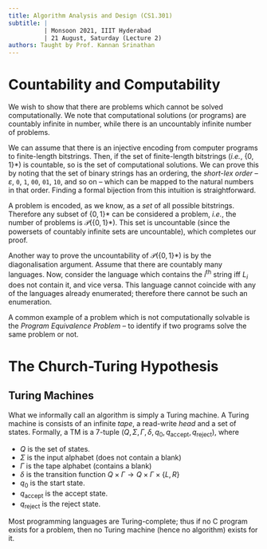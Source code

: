 ```yaml
---
title: Algorithm Analysis and Design (CS1.301)
subtitle: |
          | Monsoon 2021, IIIT Hyderabad
          | 21 August, Saturday (Lecture 2)
authors: Taught by Prof. Kannan Srinathan
---
```

# Countability and Computability
We wish to show that there are problems which cannot be solved computationally. We note that computational solutions (or programs) are countably infinite in number, while there is an uncountably infinite number of problems.  

We can assume that there is an injective encoding from computer programs to finite-length bitstrings. Then, if the set of finite-length bitstrings (*i.e.*, $\{0,1\}*$) is countable, so is the set of computational solutions. We can prove this by noting that the set of binary strings has an ordering, the _short-lex order_ – $\varepsilon$, `0`, `1`, `00`, `01`, `10`, and so on – which can be mapped to the natural numbers in that order. Finding a formal bijection from this intuition is straightforward.  

A problem is encoded, as we know, as a _set_ of all possible bitstrings. Therefore any subset of $\{0,1\}*$ can be considered a problem, *i.e.*, the number of problems is $\mathcal{P}(\{0,1\} *)$. This set is uncountable (since the powersets of countably infinite sets are uncountable), which completes our proof.  

Another way to prove the uncountability of $\mathcal{P}(\{0,1\} *)$ is by the diagonalisation argument. Assume that there are countably many languages. Now, consider the language which contains the $i^{\text{th}}$ string iff $L_i$ does not contain it, and vice versa. This language cannot coincide with any of the languages already enumerated; therefore there cannot be such an enumeration.  

A common example of a problem which is not computationally solvable is the _Program Equivalence Problem_ – to identify if two programs solve the same problem or not.

# The Church-Turing Hypothesis

## Turing Machines
What we informally call an algorithm is simply a Turing machine. A Turing machine is consists of an infinite _tape_, a read-write _head_ and a set of states. Formally, a TM is a 7-tuple $(Q, \Sigma, \Gamma, \delta, q_0, q_{\text{accept}}, q_{\text{reject}})$, where

* $Q$ is the set of states.
* $\Sigma$ is the input alphabet (does not contain a blank)
* $\Gamma$ is the tape alphabet (contains a blank)
* $\delta$ is the transition function $Q \times \Gamma \to Q \times \Gamma \times \{L, R\}$
* $q_0$ is the start state.
* $q_{\text{accept}}$ is the accept state.
* $q_{\text{reject}}$ is the reject state.

Most programming languages are Turing-complete; thus if no C program exists for a problem, then no Turing machine (hence no algorithm) exists for it.
